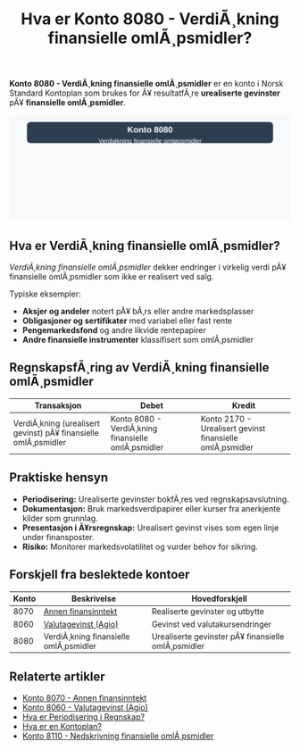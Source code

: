 ﻿---
title: "Hva er Konto 8080 - VerdiÃ¸kning finansielle omlÃ¸psmidler?"
meta_title: "8080-verdiokning-finansielle-omlopsmidler"
meta_description: '**Konto 8080 - VerdiÃ¸kning finansielle omlÃ¸psmidler** er en konto i Norsk Standard Kontoplan som brukes for Ã¥ resultatfÃ¸re **urealiserte gevinster** pÃ¥ **f...'
slug: 8080-verdiokning-finansielle-omlopsmidler
type: blog
layout: pages/single
---

**Konto 8080 - VerdiÃ¸kning finansielle omlÃ¸psmidler** er en konto i Norsk Standard Kontoplan som brukes for Ã¥ resultatfÃ¸re **urealiserte gevinster** pÃ¥ **finansielle omlÃ¸psmidler**.

![Illustrasjon av konto 8080 VerdiÃ¸kning finansielle omlÃ¸psmidler](8080-verdiokning-finansielle-omlopsmidler-image.svg)

## Hva er VerdiÃ¸kning finansielle omlÃ¸psmidler?

*VerdiÃ¸kning finansielle omlÃ¸psmidler* dekker endringer i virkelig verdi pÃ¥ finansielle omlÃ¸psmidler som ikke er realisert ved salg.

Typiske eksempler:
* **Aksjer og andeler** notert pÃ¥ bÃ¸rs eller andre markedsplasser
* **Obligasjoner og sertifikater** med variabel eller fast rente
* **Pengemarkedsfond** og andre likvide rentepapirer
* **Andre finansielle instrumenter** klassifisert som omlÃ¸psmidler

## RegnskapsfÃ¸ring av VerdiÃ¸kning finansielle omlÃ¸psmidler

| Transaksjon                                         | Debet                                                         | Kredit                                                           |
|-----------------------------------------------------|---------------------------------------------------------------|------------------------------------------------------------------|
| VerdiÃ¸kning (urealisert gevinst) pÃ¥ finansielle omlÃ¸psmidler | Konto 8080 - VerdiÃ¸kning finansielle omlÃ¸psmidler               | Konto 2170 - Urealisert gevinst finansielle omlÃ¸psmidler         |

## Praktiske hensyn

* **Periodisering:** Urealiserte gevinster bokfÃ¸res ved regnskapsavslutning.
* **Dokumentasjon:** Bruk markedsverdipapirer eller kurser fra anerkjente kilder som grunnlag.
* **Presentasjon i Ã¥rsregnskap:** Urealisert gevinst vises som egen linje under finansposter.
* **Risiko:** Monitorer markedsvolatilitet og vurder behov for sikring.

## Forskjell fra beslektede kontoer

| Konto | Beskrivelse                                                                                      | Hovedforskjell                                |
|-------|--------------------------------------------------------------------------------------------------|-----------------------------------------------|
| 8070  | [Annen finansinntekt](/blogs/kontoplan/8070-annen-finansinntekt "Konto 8070 - Annen finansinntekt")   | Realiserte gevinster og utbytte               |
| 8060  | [Valutagevinst (Agio)](/blogs/kontoplan/8060-valutagevinst-agio "Konto 8060 - Valutagevinst (Agio): Guide til valutagevinst i norsk regnskap") | Gevinst ved valutakursendringer               |
| 8080  | VerdiÃ¸kning finansielle omlÃ¸psmidler                                                              | Urealiserte gevinster pÃ¥ finansielle omlÃ¸psmidler |

## Relaterte artikler

* [Konto 8070 - Annen finansinntekt](/blogs/kontoplan/8070-annen-finansinntekt "Konto 8070 - Annen finansinntekt")
* [Konto 8060 - Valutagevinst (Agio)](/blogs/kontoplan/8060-valutagevinst-agio "Konto 8060 - Valutagevinst (Agio): Guide til valutagevinst i norsk regnskap")
* [Hva er Periodisering i Regnskap?](/blogs/regnskap/hva-er-periodisering "Hva er Periodisering i Regnskap? Guide til periodisering av kostnader og inntekter")
* [Hva er en Kontoplan?](/blogs/regnskap/hva-er-kontoplan "Hva er en Kontoplan? Komplett Guide til Kontoplaner i Norsk Regnskap")
* [Konto 8110 - Nedskrivning finansielle omlÃ¸psmidler](/blogs/kontoplan/8110-nedskrivning-finansielle-omlopsmidler "Konto 8110 - Nedskrivning finansielle omlÃ¸psmidler")

